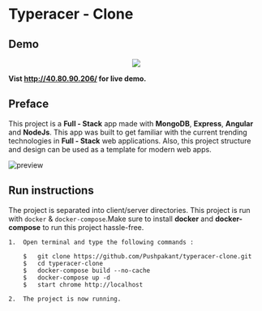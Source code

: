 # Typeracer - Clone

##  Demo
<p align="center">
  <a href="https://github.com/Pushpakant/typeracer-clone/blob/master/demo.gif?raw=true"><img src="https://github.com/Pushpakant/typeracer-clone/blob/master/demo.gif?raw=true"></a>
</p>

__**Vist http://40.80.90.206/ for live demo.**__

##  Preface

This project is a **Full - Stack** app made with **MongoDB**, **Express**, **Angular** and **NodeJs**. This app was built to get familiar with the current trending technologies in **Full - Stack** web applications. Also, this project structure and design can be used as a template for modern web apps.


![preview](https://github.com/Pushpakant/typeracer-clone/blob/master/img.png?raw=true)
## Run instructions

The project is separated into client/server directories. This project is run with `docker` & `docker-compose`.Make sure to install **docker** and **docker-compose** to run this project hassle-free.

    1.  Open terminal and type the following commands :

        $   git clone https://github.com/Pushpakant/typeracer-clone.git
        $   cd typeracer-clone
        $   docker-compose build --no-cache
        $   docker-compose up -d
        $   start chrome http://localhost
        
    2.  The project is now running.
